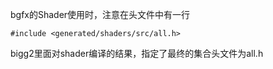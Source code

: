 
bgfx的Shader使用时，注意在头文件中有一行
```
#include <generated/shaders/src/all.h>
```
bigg2里面对shader编译的结果，指定了最终的集合头文件为all.h